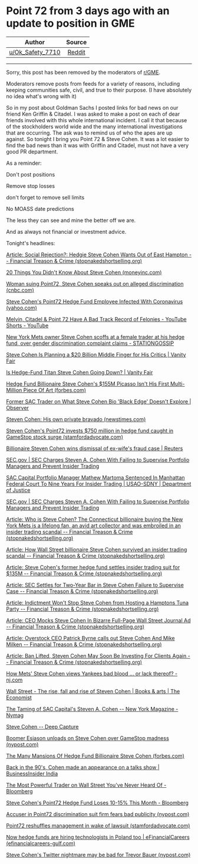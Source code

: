 Point 72 from 3 days ago with an update to position in GME
==========================================================

| Author       | Source       | 
| :-------------: |:-------------:|
|  [u/Ok_Safety_7710](https://www.reddit.com/user/Ok_Safety_7710/) | [Reddit](https://www.reddit.com/r/gmeamcstonks/comments/mh7vje/point_72_from_3_days_ago_with_an_update_to/) | 

---

Sorry, this post has been removed by the moderators of [r/GME](https://www.reddit.com/r/GME/).

Moderators remove posts from feeds for a variety of reasons, including keeping communities safe, civil, and true to their purpose. (I have absolutely no idea what's wrong with it)

So in my post about Goldman Sachs I posted links for bad news on our friend Ken Griffin & Citadel. I was asked to make a post on each of dear friends involved with this whole international incident. I call it that because of the stockholders world wide and the many international investigations that are occurring. The ask was to remind us of who the apes are up against. So tonight I bring you Point 72 & Steve Cohen. It was a lot easier to find the bad news than it was with Griffin and Citadel, must not have a very good PR department.

As a reminder:

Don't post positions

Remove stop losses

don't forget to remove sell limits

No MOASS date predictions

The less they can see and mine the better off we are.

And as always not financial or investment advice.

Tonight's headlines:

[Article: Social Rejection?: Hedgie Steve Cohen Wants Out of East Hampton -- Financial Treason & Crime (stopnakedshortselling.org)](https://stopnakedshortselling.org/2014/01/article-social-rejection-hedgie-steve-cohen-wants-out-of-east-hampton/)

[20 Things You Didn't Know About Steve Cohen (moneyinc.com)](https://moneyinc.com/steve-cohen/)

[Woman suing Point72, Steve Cohen speaks out on alleged discrimination (cnbc.com)](https://www.cnbc.com/2018/06/11/the-woman-suing-point72-and-steve-cohen-for-gender-and-pay-discrimination-speaks-out.html)

[Steve Cohen's Point72 Hedge Fund Employee Infected With Coronavirus (yahoo.com)](https://finance.yahoo.com/news/steve-cohens-point72-hedge-fund-035917955.html)

[Melvin, Citadel & Point 72 Have A Bad Track Record of Felonies - YouTube Shorts - YouTube](https://www.youtube.com/watch?v=sBS0ced9yQQ)

[New York Mets owner Steve Cohen scoffs at a female trader at his hedge fund, over gender discrimination complaint claims - STATIONGOSSIP](http://www.stationgossip.com/2021/01/new-york-mets-owner-steve-cohen.html)

[Steve Cohen Is Planning a $20 Billion Middle Finger for His Critics | Vanity Fair](https://www.vanityfair.com/news/2017/05/steve-cohn-20-billion-dollar-comeback)

[Is Hedge-Fund Titan Steve Cohen Going Down? | Vanity Fair](https://www.vanityfair.com/news/business/2013/06/steve-cohen-insider-trading-case)

[Hedge Fund Billionaire Steve Cohen's $155M Picasso Isn't His First Multi-Million Piece Of Art (forbes.com)](https://www.forbes.com/sites/afontevecchia/2013/03/26/hedge-fund-billionaire-steve-cohens-155m-picasso-isnt-his-first-multi-million-piece-of-art/?sh=23aad3683613)

[Former SAC Trader on What Steve Cohen Bio 'Black Edge' Doesn't Explore | Observer](https://observer.com/2017/02/sac-capital-book-black-edge-steve-cohen-review/)

[Steven Cohen: His own private bravado (newstimes.com)](https://www.newstimes.com/news/article/Steven-Cohen-His-own-private-bravado-4589406.php)

[Steven Cohen's Point72 invests $750 million in hedge fund caught in GameStop stock surge (stamfordadvocate.com)](https://www.stamfordadvocate.com/business/article/Steven-Cohen-s-Point72-invests-750-million-in-15903430.php)

[Billionaire Steven Cohen wins dismissal of ex-wife's fraud case | Reuters](https://www.reuters.com/article/us-people-cohen-divorce-idUSKCN0YA2DT)

[SEC.gov | SEC Charges Steven A. Cohen With Failing to Supervise Portfolio Managers and Prevent Insider Trading](https://www.sec.gov/news/press-release/2013-129)

[SAC Capital Portfolio Manager Mathew Martoma Sentenced In Manhattan Federal Court To Nine Years For Insider Trading | USAO-SDNY | Department of Justice](https://www.justice.gov/usao-sdny/pr/sac-capital-portfolio-manager-mathew-martoma-sentenced-manhattan-federal-court-nine)

[SEC.gov | SEC Charges Steven A. Cohen With Failing to Supervise Portfolio Managers and Prevent Insider Trading](https://www.sec.gov/news/press-release/2013-129)

[Article: Who is Steve Cohen? The Connecticut billionaire buying the New York Mets is a lifelong fan, an avid art collector and was embroiled in an insider trading scandal -- Financial Treason & Crime (stopnakedshortselling.org)](https://stopnakedshortselling.org/2020/09/article-who-is-steve-cohen-the-connecticut-billionaire-buying-the-new-york-mets-is-a-lifelong-fan-an-avid-art-collector-and-was-embroiled-in-an-insider-trading-scandal/)

[Article: How Wall Street billionaire Steve Cohen survived an insider trading scandal -- Financial Treason & Crime (stopnakedshortselling.org)](https://stopnakedshortselling.org/2017/04/article-how-wall-street-billionaire-steve-cohen-survived-an-insider-trading-scandal/)

[Article: Steve Cohen's former hedge fund settles insider trading suit for $135M -- Financial Treason & Crime (stopnakedshortselling.org)](https://stopnakedshortselling.org/2016/11/article-steve-cohens-former-hedge-fund-settles-insider-trading-suit-for-135m/)

[Article: SEC Settles for Two-Year Bar in Steve Cohen Failure to Supervise Case -- Financial Treason & Crime (stopnakedshortselling.org)](https://stopnakedshortselling.org/2016/01/article-sec-settles-for-two-year-bar-in-steve-cohen-failure-to-supervise-case/)

[Article: Indictment Won't Stop Steve Cohen from Hosting a Hamptons Tuna Party -- Financial Treason & Crime (stopnakedshortselling.org)](https://stopnakedshortselling.org/2013/07/article-indictment-wont-stop-steve-cohen-from-hosting-a-hamptons-tuna-party/)

[Article: CEO Mocks Steve Cohen In Bizarre Full-Page Wall Street Journal Ad -- Financial Treason & Crime (stopnakedshortselling.org)](https://stopnakedshortselling.org/2013/07/article-ceo-mocks-steve-cohen-in-bizarre-full-page-wall-street-journal-ad/)

[Article: Overstock CEO Patrick Byrne calls out Steve Cohen And Mike Milken -- Financial Treason & Crime (stopnakedshortselling.org)](https://stopnakedshortselling.org/2013/01/article-overstock-ceo-patrick-byrne-names-steve-cohen-and-mike-milken-as-sith-lords/)

[Article: Ban Lifted, Steven Cohen May Soon Be Investing For Clients Again -- Financial Treason & Crime (stopnakedshortselling.org)](https://stopnakedshortselling.org/2018/01/article-ban-lifted-steven-cohen-may-soon-be-investing-for-clients-again/)

[How Mets' Steve Cohen views Yankees bad blood ... or lack thereof? - nj.com](https://www.nj.com/yankees/2020/11/how-mets-steve-cohen-views-yankees-bad-blood-or-lack-thereof.html)

[Wall Street - The rise, fall and rise of Steven Cohen | Books & arts | The Economist](https://www.economist.com/books-and-arts/2017/03/04/the-rise-fall-and-rise-of-steven-cohen)

[The Taming of SAC Capital's Steven A. Cohen -- New York Magazine - Nymag](https://nymag.com/news/features/steven-a-cohen-2014-6/)

[Steve Cohen -- Deep Capture](https://www.deepcapture.com/2009/12/steve-cohen-the-anti-midas/)

[Boomer Esiason unloads on Steve Cohen over GameStop madness (nypost.com)](https://nypost.com/2021/01/29/boomer-esiason-unloads-on-steve-cohen-over-gamestop-madness/)

[The Many Mansions Of Hedge Fund Billionaire Steve Cohen (forbes.com)](https://www.forbes.com/sites/morganbrennan/2013/09/04/billionaire-property-portfolio-steve-cohens-castles/?sh=a514e373de72)

[Back in the 90's, Cohen made an appearance on a talks show | BusinessInsider India](https://www.businessinsider.in/finance/wall-street/the-rise-and-fall-of-steve-cohen/slidelist/25236673.cms#slideid=25236689)

[The Most Powerful Trader on Wall Street You've Never Heard Of - Bloomberg](https://www.bloomberg.com/news/articles/2003-07-20/the-most-powerful-trader-on-wall-street-youve-never-heard-of)

[Steve Cohen's Point72 Hedge Fund Loses 10-15% This Month - Bloomberg](https://www.bloomberg.com/news/articles/2021-01-27/cohen-s-point72-loses-10-15-amid-month-s-hedge-fund-carnage)

[Accuser in Point72 discrimination suit firm fears bad publicity (nypost.com)](https://nypost.com/2018/02/16/accuser-in-point72-sex-discrimination-suit-says-firm-fears-bad-publicity/)

[Point72 reshuffles management in wake of lawsuit (stamfordadvocate.com)](https://www.stamfordadvocate.com/business/article/Point72-reshuffles-management-in-wake-of-lawsuit-12906924.php)

[Now hedge funds are hiring technologists in Poland too | eFinancialCareers (efinancialcareers-gulf.com)](https://www.efinancialcareers-gulf.com/news/2020/08/point72-hiring-warsaw)

[Steve Cohen's Twitter nightmare may be bad for Trevor Bauer (nypost.com)](https://nypost.com/2021/01/30/steve-cohens-twitter-nightmare-may-be-bad-for-trevor-bauer/)
